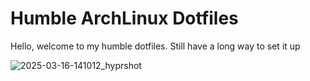 # Humble ArchLinux Dotfiles

Hello, welcome to my humble dotfiles. Still have a long way to set it up

![2025-03-16-141012_hyprshot](https://github.com/user-attachments/assets/0f39f5ac-a0fd-46e6-91da-f937d10fa445)
